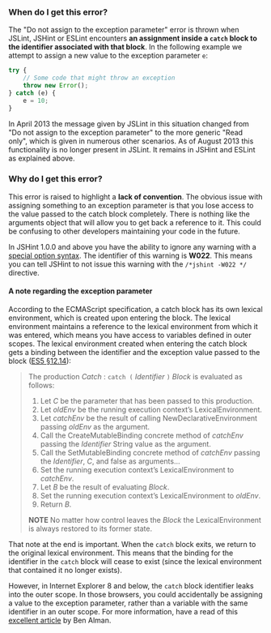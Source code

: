 <!---
{
    "titles": [
        "Do not assign to the exception parameter",
        "W022"
    ],
    "slugs": [
        "do-not-assign-to-the-exception-parameter",
        "w022"
    ],
    "linters": [
        "jslint",
        "jshint",
        "eslint"
    ],
    "author": "jallardice"
}
-->

### When do I get this error?

The "Do not assign to the exception parameter" error is thrown when JSLint,
JSHint or ESLint encounters **an assignment inside a `catch` block to the
identifier associated with that block**. In the following example we attempt to
assign a new value to the exception parameter `e`:

<!---
{
    "linter": "jslint",
    "version": "2013-03-28"
}
-->
```javascript
try {
    // Some code that might throw an exception
    throw new Error();
} catch (e) {
    e = 10;
}
```

In April 2013 the message given by JSLint in this situation changed from "Do not
assign to the exception parameter" to the more generic "Read only", which is
given in numerous other scenarios. As of August 2013 this functionality is no
longer present in JSLint. It remains in JSHint and ESLint as explained above.

### Why do I get this error?

This error is raised to highlight a **lack of convention**. The obvious issue
with assigning something to an exception parameter is that you lose access to
the value passed to the catch block completely. There is nothing like the
arguments object that will allow you to get back a reference to it. This could
be confusing to other developers maintaining your code in the future.

In JSHint 1.0.0 and above you have the ability to ignore any warning with a
[special option syntax][jshintopts]. The identifier of this warning is **W022**.
This means you can tell JSHint to not issue this warning with the `/*jshint
-W022 */` directive.

#### A note regarding the exception parameter

According to the ECMAScript specification, a catch block has its own lexical
environment, which is created upon entering the block. The lexical environment
maintains a reference to the lexical environment from which it was entered,
which means you have access to variables defined in outer scopes. The lexical
environment created when entering the catch block gets a binding between the
identifier and the exception value passed to the block ([ES5
&sect;12.14][es5-12.14]):

> The production *Catch* : `catch (` *Identifier* `)` *Block* is evaluated as
> follows:
>
>  1. Let *C* be the parameter that has been passed to this production.
>  2. Let *oldEnv* be the running execution context’s LexicalEnvironment.
>  3. Let *catchEnv* be the result of calling NewDeclarativeEnvironment passing
>  *oldEnv* as the argument.
>  4. Call the CreateMutableBinding concrete method of *catchEnv* passing the
>  *Identifier* String value as the argument.
>  5. Call the SetMutableBinding concrete method of *catchEnv* passing the
>  *Identifier*, *C*, and false as arguments...
>  6. Set the running execution context’s LexicalEnvironment to *catchEnv*.
>  7. Let *B* be the result of evaluating *Block*.
>  8. Set the running execution context’s LexicalEnvironment to *oldEnv*.
>  9. Return *B*.
>
> **NOTE** No matter how control leaves the *Block* the LexicalEnvironment is
> always restored to its former state.

That note at the end is important. When the `catch` block exits, we return to
the original lexical environment. This means that the binding for the identifier
in the `catch` block will cease to exist (since the lexical environment that
contained it no longer exists).

However, in Internet Explorer 8 and below, the `catch` block identifier leaks
into the outer scope. In those browsers, you could accidentally be assigning a
value to the exception parameter, rather than a variable with the same
identifier in an outer scope. For more information, have a read of this
[excellent article][catch] by Ben Alman.

[es5-12.14]: http://es5.github.com/#x12.14
[catch]: http://weblog.bocoup.com/the-catch-with-try-catch/
[jshintopts]: http://jshint.com/docs/#options
